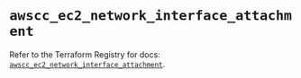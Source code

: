 # `awscc_ec2_network_interface_attachment`

Refer to the Terraform Registry for docs: [`awscc_ec2_network_interface_attachment`](https://registry.terraform.io/providers/hashicorp/awscc/0.70.0/docs/resources/ec2_network_interface_attachment).
